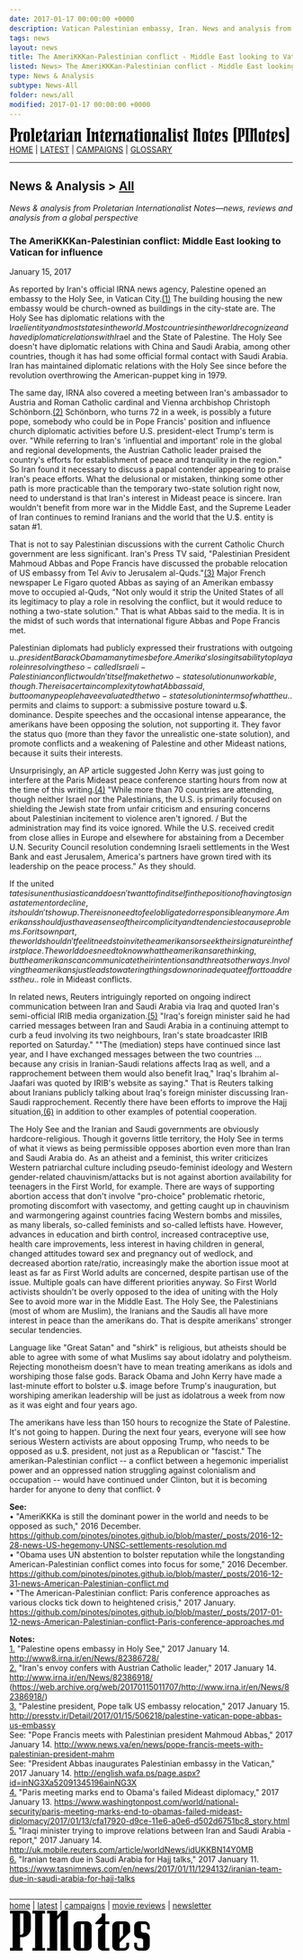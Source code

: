 ```yaml
---
date: 2017-01-17 00:00:00 +0000
description: Vatican Palestinian embassy, Iran. News and analysis from PINotes -- news, reviews and analysis from a Maoist global perspective
tags: news
layout: news
title: The AmeriKKKan-Palestinian conflict - Middle East looking to Vatican for influence - PINotes
listed: News> The AmeriKKKan-Palestinian conflict - Middle East looking to Vatican for influence
type: News & Analysis
subtype: News-All
folder: news/all
modified: 2017-01-17 00:00:00 +0000
---
```

<div class="hide"><p id="banner-md"><a href="../index.md"><img src="../_layouts/images/banner_small_600.png" alt="Proletarian Internationalist Notes (PINotes)" /></a><br /><a href="../index.md">HOME</a> | <a href="../pages/latest.md">LATEST</a> | <a href="../pages/agitation/index.md">CAMPAIGNS</a> | <a href="../pages/glossary/index.md">GLOSSARY</a></p><hr /><h2>News & Analysis &gt; <a href="../news/all/index.md">All</a></h2></div><p id="area-description"><i>News & analysis from Proletarian Internationalist Notes&mdash;news, reviews and analysis from a global perspective</i></p><div class="hide"></div>

### The AmeriKKKan-Palestinian conflict: Middle East looking to Vatican for influence

<span id="byline">January 15, 2017</span>

As reported by Iran's official IRNA news agency, Palestine opened an embassy to the Holy See, in Vatican City.<a class="note-ref" href="#user-content-note1" name="user-content-noteref1">(1)</a> The building housing the new embassy would be church-owned as buildings in the city-state are. The Holy See has diplomatic relations with the I$raeli entity and most states in the world. Most countries in the world recognize and have diplomatic relations with I$rael and the State of Palestine. The Holy See doesn't have diplomatic relations with China and Saudi Arabia, among other countries, though it has had some official formal contact with Saudi Arabia. Iran has maintained diplomatic relations with the Holy See since before the revolution overthrowing the American-puppet king in 1979.

The same day, IRNA also covered a meeting between Iran's ambassador to Austria and Roman Catholic cardinal and Vienna archbishop Christoph Schönborn.<a class="note-ref" href="#user-content-note2" name="user-content-noteref2">(2)</a> Schönborn, who turns 72 in a week, is possibly a future pope, somebody who could be in Pope Francis' position and influence church diplomatic activities before U.S. president-elect Trump's term is over. "While referring to Iran's 'influential and important' role in the global and regional developments, the Austrian Catholic leader praised the country's efforts for establishment of peace and tranquility in the region." So Iran found it necessary to discuss a papal contender appearing to praise Iran's peace efforts. What the delusional or mistaken, thinking some other path is more practicable than the temporary two-state solution right now, need to understand is that Iran's interest in Mideast peace is sincere. Iran wouldn't benefit from more war in the Middle East, and the Supreme Leader of Iran continues to remind Iranians and the world that the U.$. entity is satan #1.

That is not to say Palestinian discussions with the current Catholic Church government are less significant. Iran's Press TV said, "Palestinian President Mahmoud Abbas and Pope Francis have discussed the probable relocation of US embassy from Tel Aviv to Jerusalem al-Quds."<a class="note-ref" href="#user-content-note3" name="user-content-noteref3">(3)</a> Major French newspaper Le Figaro quoted Abbas as saying of an Amerikan embassy move to occupied al-Quds, "Not only would it strip the United States of all its legitimacy to play a role in resolving the conflict, but it would reduce to nothing a two-state solution." That is what Abbas said to the media. It is in the midst of such words that international figure Abbas and Pope Francis met.

Palestinian diplomats had publicly expressed their frustrations with outgoing u.$. president Barack Obama many times before. Amerika's losing its ability to play a role in resolving the so-called Israeli-Palestinian conflict wouldn't itself make the two-state solution unworkable, though. There is a certain complexity to what Abbas said, but too many people have evaluated the two-state solution in terms of what the u.$. permits and claims to support: a submissive posture toward u.$. dominance. Despite speeches and the occasional intense appearance, the amerikans have been opposing the solution, not supporting it. They favor the status quo (more than they favor the unrealistic one-state solution), and promote conflicts and a weakening of Palestine and other Mideast nations, because it suits their interests.

Unsurprisingly, an AP article suggested John Kerry was just going to interfere at the Paris Mideast peace conference starting hours from now at the time of this writing.<a class="note-ref" href="#user-content-note4" name="user-content-noteref4">(4)</a> "While more than 70 countries are attending, though neither Israel nor the Palestinians, the U.S. is primarily focused on shielding the Jewish state from unfair criticism and ensuring concerns about Palestinian incitement to violence aren't ignored. / But the administration may find its voice ignored. While the U.S. received credit from close allies in Europe and elsewhere for abstaining from a December U.N. Security Council resolution condemning Israeli settlements in the West Bank and east Jerusalem, America's partners have grown tired with its leadership on the peace process." As they should.

If the united $tates is unenthusiastic and doesn't want to find itself in the position of having to sign a statement or decline, it shouldn't show up. There is no need to feel obligated or responsible any more. Amerikans should just have a sense of their complicity and tendencies to cause problems. For its own part, the world shouldn't feel it needs to invite the amerikans or seek their signature in the first place. The world does need to know what the amerikans are thinking, but the amerikans can communicate their intentions and threats other ways. Involving the amerikans just leads to watering things down or inadequate effort to address the u.$. role in Mideast conflicts.

In related news, Reuters intriguingly reported on ongoing indirect communication between Iran and Saudi Arabia via Iraq and quoted Iran's semi-official IRIB media organization.<a class="note-ref" href="#user-content-note5" name="user-content-noteref5">(5)</a> "Iraq's foreign minister said he had carried messages between Iran and Saudi Arabia in a continuing attempt to curb a feud involving its two neighbours, Iran's state broadcaster IRIB reported on Saturday." ""The (mediation) steps have continued since last year, and I have exchanged messages between the two countries ... because any crisis in Iranian-Saudi relations affects Iraq as well, and a rapprochement between them would also benefit Iraq," Iraq's Ibrahim al-Jaafari was quoted by IRIB's website as saying." That is Reuters talking about Iranians publicly talking about Iraq's foreign minister discussing Iran-Saudi rapprochement. Recently there have been efforts to improve the Hajj situation,<a class="note-ref" href="#user-content-note6" name="user-content-noteref6">(6)</a> in addition to other examples of potential cooperation.

The Holy See and the Iranian and Saudi governments are obviously hardcore-religious. Though it governs little territory, the Holy See in terms of what it views as being permissible opposes abortion even more than Iran and Saudi Arabia do. As an atheist and a feminist, this writer criticizes Western patriarchal culture including pseudo-feminist ideology and Western gender-related chauvinism/attacks but is not against abortion availability for teenagers in the First World, for example. There are ways of supporting abortion access that don't involve "pro-choice" problematic rhetoric, promoting discomfort with vasectomy, and getting caught up in chauvinism and warmongering against countries facing Western bombs and missiles, as many liberals, so-called feminists and so-called leftists have. However, advances in education and birth control, increased contraceptive use, health care improvements, less interest in having children in general, changed attitudes toward sex and pregnancy out of wedlock, and decreased abortion rate/ratio, increasingly make the abortion issue moot at least as far as First World adults are concerned, despite partisan use of the issue. Multiple goals can have different priorities anyway. So First World activists shouldn't be overly opposed to the idea of uniting with the Holy See to avoid more war in the Middle East. The Holy See, the Palestinians (most of whom are Muslim), the Iranians and the Saudis all have more interest in peace than the amerikans do. That is despite amerikans' stronger secular tendencies.

Language like "Great Satan" and "shirk" is religious, but atheists should be able to agree with some of what Muslims say about idolatry and polytheism. Rejecting monotheism doesn't have to mean treating amerikans as idols and worshiping those false gods. Barack Obama and John Kerry have made a last-minute effort to bolster u.$. image before Trump's inauguration, but worshiping amerikan leadership will be just as idolatrous a week from now as it was eight and four years ago.

The amerikans have less than 150 hours to recognize the State of Palestine. It's not going to happen. During the next four years, everyone will see how serious Western activists are about opposing Trump, who needs to be opposed as u.$. president, not just as a Republican or "fascist." The amerikan-Palestinian conflict -- a conflict between a hegemonic imperialist power and an oppressed nation struggling against colonialism and occupation -- would have continued under Clinton, but it is becoming harder for anyone to deny that conflict. &loz;

<b>See:</b><br />
&bull; "AmeriKKKa is still the dominant power in the world and needs to be opposed as such," 2016 December. <a href="https://github.com/pinotes/pinotes.github.io/blob/master/_posts/2016-12-28-news-US-hegemony-UNSC-settlements-resolution.md" target="_blank">https://github.com/pinotes/pinotes.github.io/blob/master/_posts/2016-12-28-news-US-hegemony-UNSC-settlements-resolution.md</a><br />
&bull; "Obama uses UN abstention to bolster reputation while the longstanding American-Palestinian conflict comes into focus for some," 2016 December. <a href="https://github.com/pinotes/pinotes.github.io/blob/master/_posts/2016-12-31-news-American-Palestinian-conflict.md" target="_blank">https://github.com/pinotes/pinotes.github.io/blob/master/_posts/2016-12-31-news-American-Palestinian-conflict.md</a><br />
&bull; "The American-Palestinian conflict: Paris conference approaches as various clocks tick down to heightened crisis," 2017 January. <a href="https://github.com/pinotes/pinotes.github.io/blob/master/_posts/2017-01-12-news-American-Palestinian-conflict-Paris-conference-approaches.md" target="_blank">https://github.com/pinotes/pinotes.github.io/blob/master/_posts/2017-01-12-news-American-Palestinian-conflict-Paris-conference-approaches.md</a>

<b>Notes:</b><br />
<a class="note-no" href="#user-content-noteref1" name="user-content-note1">1.</a> "Palestine opens embassy in Holy See," 2017 January 14. http://www8.irna.ir/en/News/82386728/<br />
<a class="note-no" href="#user-content-noteref2" name="user-content-note2">2.</a> "Iran's envoy confers with Austrian Catholic leader," 2017 January 14. http://www.irna.ir/en/News/82386918/ (https://web.archive.org/web/20170115011707/http://www.irna.ir/en/News/82386918/)<br />
<a class="note-no" href="#user-content-noteref3" name="user-content-note3">3.</a> "Palestine president, Pope talk US embassy relocation," 2017 January 15. http://presstv.ir/Detail/2017/01/15/506218/palestine-vatican-pope-abbas-us-embassy<br />
See: "Pope Francis meets with Palestinian president Mahmoud Abbas," 2017 January 14. http://www.news.va/en/news/pope-francis-meets-with-palestinian-president-mahm<br />
See: "President Abbas inaugurates Palestinian embassy in the Vatican," 2017 January 14. http://english.wafa.ps/page.aspx?id=inNG3Xa52091345196ainNG3X<br />
<a class="note-no" href="#user-content-noteref4" name="user-content-note4">4.</a> "Paris meeting marks end to Obama's failed Mideast diplomacy," 2017 January 13. https://www.washingtonpost.com/world/national-security/paris-meeting-marks-end-to-obamas-failed-mideast-diplomacy/2017/01/13/cfa17920-d9ce-11e6-a0e6-d502d6751bc8_story.html<br /> 
<a class="note-no" href="#user-content-noteref5" name="user-content-note5">5.</a> "Iraqi minister trying to improve relations between Iran and Saudi Arabia - report," 2017 January 14. http://uk.mobile.reuters.com/article/worldNews/idUKKBN14Y0MB<br />
<a class="note-no" href="#user-content-noteref6" name="user-content-note6">6.</a> "Iranian team due in Saudi Arabia for Hajj talks," 2017 January 11. https://www.tasnimnews.com/en/news/2017/01/11/1294132/iranian-team-due-in-saudi-arabia-for-hajj-talks

<div class="hide"></div><div class="hide"><p>_____________________________________<br /><a href="../index.md">home</a> | <a href="../pages/latest.md">latest</a> | <a href="../pages/agitation/index.md">campaigns</a> | <a href="../reviews/movies/index.md">movie reviews</a> | <a href="../pages/newsletter/index.md">newsletter</a><br /><a href="../index.md"><img src="../_layouts/images/logo_250.png" alt="PINotes" /></a></p></div>
